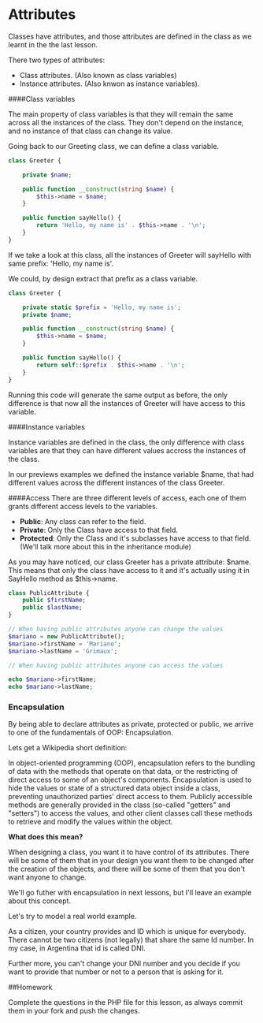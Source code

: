 # Attributes

Classes have attributes, and those attributes are defined in the class as we learnt in the 
the last lesson.

There two types of attributes:

- Class attributes. (Also known as class variables)
- Instance attributes.  (Also knwon as instance variables).

####Class variables

The main property of class variables is that they will remain the same across all the instances of the class.
They don't depend on the instance, and no instance of that class can change its value.

Going back to our Greeting class, we can define a class variable.

```php
class Greeter {

	private $name;

	public function __construct(string $name) {
		$this->name = $name;
	}

	public function sayHello() {
		return 'Hello, my name is' . $this->name . '\n';
    }
}
```

If we take a look at this class, all the instances of Greeter will sayHello with same prefix: 'Hello, my name is'.

We could, by design extract that prefix as a class variable.

```php
class Greeter {

    private static $prefix = 'Hello, my name is';
	private $name;

	public function __construct(string $name) {
		$this->name = $name;
	}

	public function sayHello() {
		return self::$prefix . $this->name . '\n';
    }
}
```
Running this code will generate the same output as before, the only difference is that now all the instances
of Greeter will have access to this variable.

####Instance variables 

Instance variables are defined in the class, the only difference with class variables are that they can have different values 
accross the instances of the class. 

In our previews examples we defined the instance variable $name, that had different values across the different instances of 
the  class Greeter.


####Access
There are three different levels of access, each one of them grants different access levels to the variables.

* **Public**: Any class can refer to the field.
* **Private**:  Only the Class have access to that field.
* **Protected**:  Only the Class and it's subclasses have access to that field. (We'll talk more about this in the inheritance module)

As you may have noticed, our class Greeter has a private attribute: $name. This means that only the class have access to it
and it's actually using it in SayHello method as $this->name. 


```php
class PublicAttribute {
    public $firstName;
    public $lastName;
}

// When having public attributes anyone can change the values
$mariano = new PublicAttribute();
$mariano->firstName = 'Mariano';
$mariano->lastName = 'Grimaux';

// When having public attributes anyone can access the values

echo $mariano->firstName;
echo $mariano->lastName;

```

### Encapsulation

By being able to declare attributes as private, protected or public, we arrive to one of the fundamentals of OOP:
Encapsulation.

Lets get a Wikipedia short definition:

In object-oriented programming (OOP), encapsulation refers to the bundling of data with the methods that operate on that
data, or the restricting of direct access to some of an object's components. Encapsulation is used to hide the values or 
state of a structured data object inside a class, preventing unauthorized parties' direct access to them. Publicly 
accessible methods are generally provided in the class (so-called "getters" and "setters") to access the values, and 
other client classes call these methods to retrieve and modify the values within the object.

**What does this mean?**

When designing a class, you want it to have control of its attributes. There will be some of them that in your design you
want them to be changed after the creation of the objects, and there will be some of them that you don't want anyone to
change. 

We'll go futher with encapsulation in next lessons, but I'll leave an example about this concept.

Let's try to model a real world example.

As a citizen, your country provides and ID which is unique for everybody. There cannot be two citizens
(not legally) that share the same Id number. In my case, in Argentina that id is called DNI.

Further more, you can't change your DNI number and you decide if you want to provide that number or not to a person that 
is asking for it.


##Homework

Complete the questions in the PHP file for this lesson, as always commit  them in your fork and push the changes.



